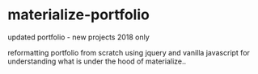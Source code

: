 # materialize-portfolio
updated portfolio - new projects 2018 only

reformatting portfolio from scratch using jquery and vanilla javascript for understanding what is under the hood of materialize..
